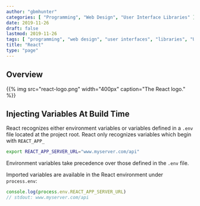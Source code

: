 ```yaml
---
author: "gbmhunter"
categories: [ "Programming", "Web Design", "User Interface Libraries" ]
date: 2019-11-26
draft: false
lastmod: 2019-11-26
tags: [ "programming", "web design", "user interfaces", "libraries", "UI", "GUI", "React" ]
title: "React"
type: "page"
---
```


## Overview

{{% img src="react-logo.png" width="400px" caption="The React logo." %}}

## Injecting Variables At Build Time

React recognizes either environment variables or variables defined in a `.env` file located at the project root. React only recognizes variables which begin with `REACT_APP_`

```bash
export REACT_APP_SERVER_URL="www.myserver.com/api"
```

Environment variables take precedence over those defined in the `.env` file.

Imported variables are available in the React environment under `process.env`:

```js
console.log(process.env.REACT_APP_SERVER_URL)
// stdout: www.myserver.com/api
```